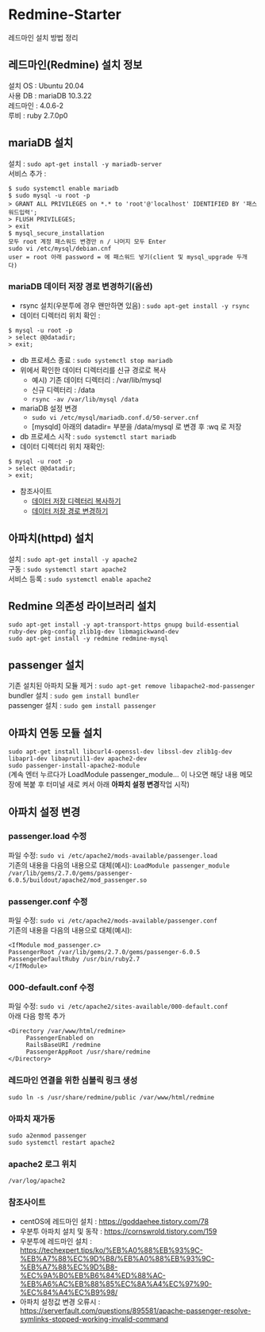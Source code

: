 # Redmine-Starter
레드마인 설치 방법 정리

## 레드마인(Redmine) 설치 정보
설치 OS : Ubuntu 20.04  
사용 DB : mariaDB 10.3.22  
레드마인 : 4.0.6-2  
루비 : ruby 2.7.0p0  

## mariaDB 설치
설치 : `sudo apt-get install -y mariadb-server`  
서비스 추가 : 
  ```
  $ sudo systemctl enable mariadb
  $ sudo mysql -u root -p
  > GRANT ALL PRIVILEGES on *.* to 'root'@'localhost' IDENTIFIED BY '패스워드입력';
  > FLUSH PRIVILEGES;
  > exit
  $ mysql_secure_installation 
  모두 root 계정 패스워드 변경만 n / 나머지 모두 Enter
  sudo vi /etc/mysql/debian.cnf 
  user = root 아래 password = 에 패스워드 넣기(client 및 mysql_upgrade 두개 다)
  ```
### mariaDB 데이터 저장 경로 변경하기(옵션)
* rsync 설치(우분투에 경우 왠만하면 있음) : `sudo apt-get install -y rsync`
* 데이터 디렉터리 위치 확인 : 
```
$ mysql -u root -p
> select @@datadir;
> exit;
```
* db 프로세스 종료 : `sudo systemctl stop mariadb`
* 위에서 확인한 데이터 디렉터리를 신규 경로로 복사
  - 예시) 기존 데이터 디렉터리 : /var/lib/mysql
  - 신규 디렉터리 : /data
  - `rsync -av /var/lib/mysql /data`
* mariaDB 설정 변경
  - `sudo vi /etc/mysql/mariadb.conf.d/50-server.cnf`
  - [mysqld] 아래의 datadir= 부분을 /data/mysql 로 변경 후 :wq 로 저장
* db 프로세스 시작 : `sudo systemctl start mariadb`
* 데이터 디렉터리 위치 재확인:
```
$ mysql -u root -p
> select @@datadir;
> exit;
```
* 참조사이트
  - [데이터 저장 디렉터리 복사하기](https://growingsaja.tistory.com/370)
  - [데이터 저장 경로 변경하기](https://serverfault.com/questions/914164/how-to-change-datadir-for-mariadb)
## 아파치(httpd) 설치
설치 : `sudo apt-get install -y apache2`    
구동 : `sudo systemctl start apache2`    
서비스 등록 : `sudo systemctl enable apache2`    

## Redmine 의존성 라이브러리 설치
`sudo apt-get install -y apt-transport-https gnupg build-essential ruby-dev pkg-config zlib1g-dev libmagickwand-dev`  
`sudo apt-get install -y redmine redmine-mysql`  

## passenger 설치
기존 설치된 아파치 모듈 제거 : `sudo apt-get remove libapache2-mod-passenger`  
bundler 설치 : `sudo gem install bundler`    
passenger 설치 : `sudo gem install passenger`  

## 아파치 연동 모듈 설치
`sudo apt-get install libcurl4-openssl-dev libssl-dev zlib1g-dev libapr1-dev libaprutil1-dev apache2-dev`  
`sudo passenger-install-apache2-module`  
(계속 엔터 누르다가 LoadModule passenger_module… 이 나오면 해당 내용 메모장에 복붙 후 터미널 새로 켜서 아래 <b>아파치 설정 변경</b>작업 시작)

## 아파치 설정 변경

### passenger.load 수정
파일 수정: `sudo vi /etc/apache2/mods-available/passenger.load`  
기존의 내용을 다음의 내용으로 대체(예시): `LoadModule passenger_module /var/lib/gems/2.7.0/gems/passenger-6.0.5/buildout/apache2/mod_passenger.so`  

### passenger.conf 수정
파일 수정: `sudo vi /etc/apache2/mods-available/passenger.conf`  
기존의 내용을 다음의 내용으로 대체(예시): 
```
<IfModule mod_passenger.c>
PassengerRoot /var/lib/gems/2.7.0/gems/passenger-6.0.5
PassengerDefaultRuby /usr/bin/ruby2.7
</IfModule>
```

### 000-default.conf 수정
파일 수정: `sudo vi /etc/apache2/sites-available/000-default.conf`  
<VirtualHost> 아래 다음 항목 추가

```
<Directory /var/www/html/redmine>
     PassengerEnabled on
     RailsBaseURI /redmine
     PassengerAppRoot /usr/share/redmine
</Directory>
```

### 레드마인 연결을 위한 심볼릭 링크 생성
`sudo ln -s /usr/share/redmine/public /var/www/html/redmine`  

### 아파치 재가동
`sudo a2enmod passenger`  
`sudo systemctl restart apache2`  

### apache2 로그 위치 
`/var/log/apache2`

### 참조사이트
* centOS에 레드마인 설치 : https://goddaehee.tistory.com/78
* 우분투 아파치 설치 및 동작 : https://cornswrold.tistory.com/159
* 우분투에 레드마인 설치 : https://techexpert.tips/ko/%EB%A0%88%EB%93%9C-%EB%A7%88%EC%9D%B8/%EB%A0%88%EB%93%9C-%EB%A7%88%EC%9D%B8-%EC%9A%B0%EB%B6%84%ED%88%AC-%EB%A6%AC%EB%88%85%EC%8A%A4%EC%97%90-%EC%84%A4%EC%B9%98/
* 아파치 설정값 변경 오류시 : https://serverfault.com/questions/895581/apache-passenger-resolve-symlinks-stopped-working-invalid-command
